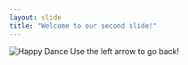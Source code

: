 ```yaml
---
layout: slide
title: "Welcome to our second slide!"
---
```

![Happy Dance](https://media.giphy.com/media/3o85xuZs2EDXdulprW/giphy.gif)
Use the left arrow to go back!
